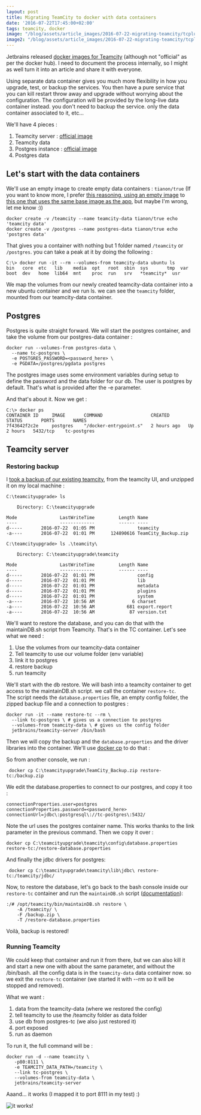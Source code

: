 ```yaml
---
layout: post
title: Migrating TeamCity to docker with data containers
date: '2016-07-22T17:45:00+02:00'
tags: teamcity, docker
image: "/blog/assets/article_images/2016-07-22-migrating-teamcity/tcplusdocker.png"
image2: "/blog/assets/article_images/2016-07-22-migrating-teamcity/tcplusdocker.png"
---
```


Jetbrains released [docker images for Teamcity](https://hub.docker.com/r/jetbrains/teamcity-server/) (although not "official" as per the docker hub). I need to document the process internally, so I might as well turn it into an article and share it with everyone.  

Using separate data container gives you much more flexibility in how you upgrade, test, or backup the services. You then have a pure service that you can kill restart throw away and upgrade without worrying about the configuration. The configuration will be provided by the long-live data container instead.
you don't need to backup the service. only the data container associated to it, etc...

We'll have 4 pieces :  

 1. Teamcity server : [official image](https://hub.docker.com/r/jetbrains/teamcity-server/)
 2. Teamcity data  
 3. Postgres instance : [official image](https://hub.docker.com/_/postgres/)
 4. Postgres data  

## Let's start with the data containers

We'll use an empty image to create empty data containers : `tianon/true`
(If you want to know more, I prefer [this reasoning, using an empty image](http://jdemarks.azurewebsites.net/2015/04/1083/) to [this one that uses the same base image as the app](http://container42.com/2014/11/18/data-only-container-madness/), but maybe I'm wrong, let me know :))  

    docker create -v /teamcity --name teamcity-data tianon/true echo 'teamcity data'
    docker create -v /postgres --name postgres-data tianon/true echo 'postgres data'

That gives you a container with nothing but 1 folder named `/teamcity` or `/postgres`.
you can take a peak at it by doing the following :

    C:\> docker run -it --rm --volumes-from teamcity-data ubuntu ls
    bin   core  etc   lib    media  opt   root  sbin  sys       tmp  var
    boot  dev   home  lib64  mnt    proc  run   srv   *teamcity*  usr

We map the volumes from our newly created teamcity-data container into a new ubuntu container and we run ls. we can see the `teamcity` folder, mounted from our teamcity-data container.  

## Postgres

Postgres is quite straight forward. We will start the postgres container, and take the volume from our postgres-data container :

    docker run --volumes-from postgres-data \
      --name tc-postgres \
      -e POSTGRES_PASSWORD=<password_here> \
      -e PGDATA=/postgres/pgdata postgres

The postgres image uses some environment variables during setup to define the password and the data folder for our db. The user is postgres by default. That's what is provided after the -e parameter.

And that's about it. Now we get :

    C:\> docker ps
    CONTAINER ID     IMAGE       COMMAND                  CREATED       STATUS       PORTS       NAMES
    7f43642f2c2e     postgres    "/docker-entrypoint.s"   2 hours ago   Up 2 hours   5432/tcp    tc-postgres


## Teamcity server

### Restoring backup

I [took a backup of our existing teamcity](https://confluence.jetbrains.com/display/TCD10/Creating+Backup+from+TeamCity+Web+UI), from the teamcity UI, and unzipped it on my local machine :

    C:\teamcityupgrade> ls

        Directory: C:\teamcityupgrade

    Mode                LastWriteTime         Length Name
    ----                -------------         ------ ----
    d-----       2016-07-22  01:05 PM                teamcity
    -a----       2016-07-22  01:01 PM      124890616 TeamCity_Backup.zip

    C:\teamcityupgrade> ls .\teamcity\

        Directory: C:\teamcityupgrade\teamcity

    Mode                LastWriteTime         Length Name
    ----                -------------         ------ ----
    d-----       2016-07-22  01:01 PM                config
    d-----       2016-07-22  01:01 PM                lib
    d-----       2016-07-22  01:01 PM                metadata
    d-----       2016-07-22  01:01 PM                plugins
    d-----       2016-07-22  01:01 PM                system
    -a----       2016-07-22  10:56 AM              6 charset
    -a----       2016-07-22  10:56 AM            681 export.report
    -a----       2016-07-22  10:56 AM             87 version.txt

We'll want to restore the database, and you can do that with the maintainDB.sh script from Teamcity. That's in the TC container. Let's see what we need :

 1. Use the volumes from our teamcity-data container
 2. Tell teamcity to use our volume folder (env variable)
 3. link it to postgres
 4. restore backup
 6. run teamcity

We'll start with the db restore. We will bash into a teamcity container to get access to the maintainDB.sh script. we call the container `restore-tc`.  
The script needs the `database.properties` file, an empty config folder, the zipped backup file and a connection to postgres :

    docker run -it --name restore-tc --rm \
      --link tc-postgres \ # gives us a connection to postgres
      --volumes-from teamcity-data \ # gives us the config folder
      jetbrains/teamcity-server /bin/bash

Then we will copy the backup and the `database.properties` and the driver libraries into the container. We'll use [docker cp](https://docs.docker.com/engine/reference/commandline/cp/) to do that :

So from another console, we run :

     docker cp C:\teamcityupgrade\TeamCity_Backup.zip restore-tc:/backup.zip

We edit the database.properties to connect to our postgres, and copy it too :

    connectionProperties.user=postgres
    connectionProperties.password=<password_here>
    connectionUrl=jdbc\:postgresql\://tc-postgres\:5432/  

Note the url uses the postgres container name. This works thanks to the link parameter in the previous command.
Then we copy it over :

    docker cp C:\teamcityupgrade\teamcity\config\database.properties restore-tc:/restore-database.properties

And finally the jdbc drivers for postgres:

     docker cp C:\teamcityupgrade\teamcity\lib\jdbc\ restore-tc:/teamcity/jdbc/

Now, to restore the database, let's go back to the bash console inside our `restore-tc` container and run the `maintainDB.sh` script ([documentation](https://confluence.jetbrains.com/display/TCD9/Restoring+TeamCity+Data+from+Backup#RestoringTeamCityDatafromBackup-Performingfullrestore)):

    :/# /opt/teamcity/bin/maintainDB.sh restore \
        -A /teamcity/ \
        -F /backup.zip \
        -T /restore-database.properties

Voilà, backup is restored!

### Running Teamcity

We could keep that container and run it from there, but we can also kill it and start a new one with about the same parameter, and without the /bin/bash.
all the config data is in the `teamcity-data` data container now.
so we exit the `restore-tc` container (we started it with --rm so it will be stopped and removed).

What we want :  

 1. data from the teamcity-data (where we restored the config)
 2. tell teamcity to use the /teamcity folder as data folder
 2. use db from postgres-tc (we also just restored it)
 3. port exposed
 4. run as daemon

To run it, the full command will be :  

    docker run -d --name teamcity \
       -p80:8111 \
       -e TEAMCITY_DATA_PATH=/teamcity \
       --link tc-postgres \
       --volumes-from teamcity-data \
       jetbrains/teamcity-server

Aaand... it works (I mapped it to port 8111 in my test) :)

![it works!](/blog/assets/article_images/2016-07-22-migrating-teamcity/tc-works.png)
